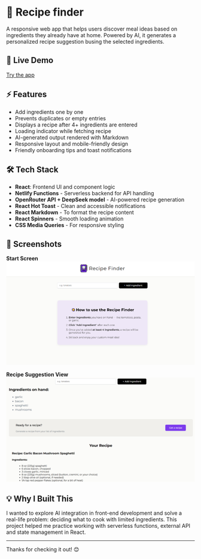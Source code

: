 # 🥘 Recipe finder

A responsive web app that helps users discover meal ideas based on ingredients they already have at home. Powered by AI, it generates a personalized recipe suggestion busing the selected ingredients.

## 🚀 Live Demo

[Try the app](https://recipe-finder-random.netlify.app/)

## ⚡ Features

- Add ingredients one by one
- Prevents duplicates or empty entries
- Displays a recipe after 4+ ingredients are entered
- Loading indicator while fetching recipe
- AI-generated output rendered with Markdown
- Responsive layout and mobile-friendly design
- Friendly onboarding tips and toast notifications

## 🛠️ Tech Stack

- **React**: Frontend UI and component logic
- **Netlify Functions** - Serverless backend for API handling
- **OpenRouter API + DeepSeek model** - AI-powered recipe generation
- **React Hot Toast** - Clean and accessible notifications
- **React Markdown** - To format the recipe content
- **React Spinners** - Smooth loading animation
- **CSS Media Queries** - For responsive styling

## 📸 Screenshots

**Start Screen** 
![Start screen](./src/assets/start-screen.png)

**Recipe Suggestion View**
![Recipe Screen](./src/assets/recipe-suggestion.png)

## 💡 Why I Built This

I wanted to explore AI integration in front-end development and solve a real-life problem: deciding what to cook with limited ingredients. This project helped me practice working with serverless functions, external API and state management in React. 

---

Thanks for checking it out! 😊